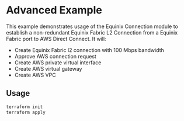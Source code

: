 # Advanced Example

This example demonstrates usage of the Equinix Connection module to establish a non-redundant Equinix Fabric L2 Connection from a Equinix Fabric port to AWS Direct Connect. It will:

- Create Equinix Fabric l2 connection with 100 Mbps bandwidth
- Approve AWS connection request
- Create AWS private virtual interface
- Create AWS virtual gateway
- Create AWS VPC

## Usage

```bash
terraform init
terraform apply
```
